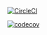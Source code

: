 [![CircleCI](https://dl.circleci.com/status-badge/img/gh/Fruit-of-Binary-Tree/Public-Peer-Review/tree/main.svg?style=svg)](https://dl.circleci.com/status-badge/redirect/gh/Fruit-of-Binary-Tree/Public-Peer-Review/tree/main)


[![codecov](https://codecov.io/gh/Purple-Iverson/QBMS-Flutter/branch/master/graph/badge.svg?token=APYUDFXE55)](https://codecov.io/gh/Purple-Iverson/QBMS-Flutter)





